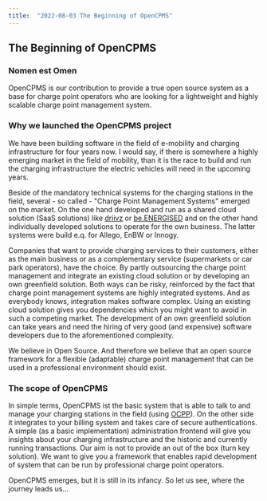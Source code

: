 ```yaml
---
title:  "2022-08-03 The Beginning of OpenCPMS"
---
```


## The Beginning of OpenCPMS

### Nomen est Omen 
OpenCPMS is our contribution to provide a true open source system as a base 
for charge point operators who are looking for a lightweight and highly scalable charge point 
management system.  

### Why we launched the OpenCPMS project
We have been building software in the field of e-mobility and charging infrastructure for four years now.
I would say, if there is somewhere a highly emerging market in the field of mobility, than it is the 
race to build and run the charging infrastructure the electric vehicles will need in the upcoming years. 

Beside of the mandatory technical systems for the charging stations in the field, several - so called - 
"Charge Point Management Systems" emerged on the market. On the one hand developed and run as a 
shared cloud solution (SaaS solutions) like <a href="https://driivz.com">driivz</a> or 
<a href="The Beginning of the OpenCPMS Story">be.ENERGISED</a> and on the other hand individually developed solutions to operate
for the own business. The latter systems were build e.q. for Allego, EnBW or Innogy. 

Companies that want to provide charging services to their customers, either as the main business or
as a complementary service (supermarkets or car park operators), have the choice. By partly outsourcing
the charge point management and integrate an existing cloud solution or by developing an own greenfield
solution. Both ways can be risky, reinforced by the fact that charge point management systems are highly integrated systems. And 
as everybody knows, integration makes software complex. Using an existing cloud solution gives you dependencies
which you might want to avoid in such a competing market. The development of an own greenfield solution
can take years and need the hiring of very good (and expensive) software developers due to the aforementioned
complexity.

We believe in Open Source. And therefore we believe that an open source framework for a flexible (adaptable)
charge point management that can be used in a professional environment should exist.

### The scope of OpenCPMS
In simple terms, OpenCPMS ist the basic system that is able to talk to and manage your charging stations in the field 
(using <a href="https://www.openchargealliance.org/protocols/">OCPP</a>). On the other side it integrates to your billing system and takes care of secure authentications.
A simple (as a basic implementation) administration frontend will give you insights about your charging infrastructure and
the historic and currently running transactions. Our aim is not to provide an out of the box (turn key solution). We want to 
give you a framework that enables rapid development of system that can be run by professional charge point operators.

OpenCPMS emerges, but it is still in its infancy. So let us see, where the journey leads us...



